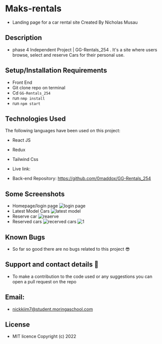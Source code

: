 # Maks-rentals

* Landing page for a car rental site
Created By Nicholas Musau 

## Description
* phase 4 Independent Project | GG-Rentals_254 . It's a site where users browse, select and reserve Cars for their personal use.

## Setup/Installation Requirements

  * Front End
* Git clone repo on terminal
* Cd ```GG-Rentals_254```
* run ```nmp install```
* run ```npm start```


## Technologies Used
The following languages have been used on this project:

* React JS
* Redux
* Tailwind Css


* Live link: 

* Back-end Repository: https://github.com/0maddox/GG-Rentals_254

## Some Screenshots
* Homepage/login page
![login page](https://user-images.githubusercontent.com/83606182/206184765-b65d3d27-c722-4d1d-a461-54a2222cf3b6.png)
* Latest Model Cars
![latest model](https://user-images.githubusercontent.com/83606182/206185210-7a83e214-af9f-4add-a399-a78461baeef3.png)
* Reserve car
![reaerve](https://user-images.githubusercontent.com/83606182/206185379-1443149f-980d-4146-9c09-ed044950e35a.png)
* Reserved cars
![recerved cars](https://user-images.githubusercontent.com/83606182/206185517-5c083881-db73-4480-bdb3-4adc9b684782.png)
![1](https://user-images.githubusercontent.com/83606182/206185658-7241af3e-4dd1-4f20-8087-aec33e8292af.png)

## Known Bugs
* So far so good there are no bugs related to this project 😎

## Support and contact details 🙂
* To make a contribution to the code used or any suggestions you can open a pull request on the repo

## Email:
* nickkiim7@student.moringaschool.com

## License
* MIT licence Copyright (c) 2022 